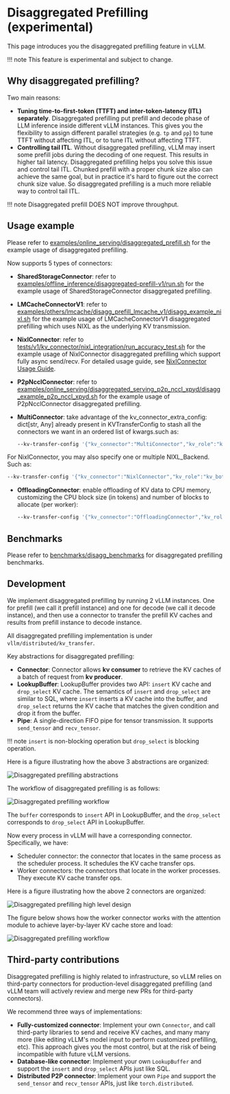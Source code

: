 # Disaggregated Prefilling (experimental)

This page introduces you the disaggregated prefilling feature in vLLM.

!!! note
    This feature is experimental and subject to change.

## Why disaggregated prefilling?

Two main reasons:

- **Tuning time-to-first-token (TTFT) and inter-token-latency (ITL) separately**. Disaggregated prefilling put prefill and decode phase of LLM inference inside different vLLM instances. This gives you the flexibility to assign different parallel strategies (e.g. `tp` and `pp`) to tune TTFT without affecting ITL, or to tune ITL without affecting TTFT.
- **Controlling tail ITL**. Without disaggregated prefilling, vLLM may insert some prefill jobs during the decoding of one request. This results in higher tail latency. Disaggregated prefilling helps you solve this issue and control tail ITL. Chunked prefill with a proper chunk size also can achieve the same goal, but in practice it's hard to figure out the correct chunk size value. So disaggregated prefilling is a much more reliable way to control tail ITL.

!!! note
    Disaggregated prefill DOES NOT improve throughput.

## Usage example

Please refer to [examples/online_serving/disaggregated_prefill.sh](../../examples/online_serving/disaggregated_prefill.sh) for the example usage of disaggregated prefilling.

Now supports 5 types of connectors:

- **SharedStorageConnector**: refer to [examples/offline_inference/disaggregated-prefill-v1/run.sh](../../examples/offline_inference/disaggregated-prefill-v1/run.sh) for the example usage of SharedStorageConnector disaggregated prefilling.
- **LMCacheConnectorV1**: refer to [examples/others/lmcache/disagg_prefill_lmcache_v1/disagg_example_nixl.sh](../../examples/others/lmcache/disagg_prefill_lmcache_v1/disagg_example_nixl.sh) for the example usage of LMCacheConnectorV1 disaggregated prefilling which uses NIXL as the underlying KV transmission.
- **NixlConnector**: refer to [tests/v1/kv_connector/nixl_integration/run_accuracy_test.sh](../../tests/v1/kv_connector/nixl_integration/run_accuracy_test.sh) for the example usage of NixlConnector disaggregated prefilling which support fully async send/recv. For detailed usage guide, see [NixlConnector Usage Guide](nixl_connector_usage.md).
- **P2pNcclConnector**: refer to [examples/online_serving/disaggregated_serving_p2p_nccl_xpyd/disagg_example_p2p_nccl_xpyd.sh](../../examples/online_serving/disaggregated_serving_p2p_nccl_xpyd/disagg_example_p2p_nccl_xpyd.sh) for the example usage of P2pNcclConnector disaggregated prefilling.
- **MultiConnector**: take advantage of the kv_connector_extra_config: dict[str, Any] already present in KVTransferConfig to stash all the connectors we want in an ordered list of kwargs.such as:

  ```bash
  --kv-transfer-config '{"kv_connector":"MultiConnector","kv_role":"kv_both","kv_connector_extra_config":{"connectors":[{"kv_connector":"NixlConnector","kv_role":"kv_both"},{"kv_connector":"SharedStorageConnector","kv_role":"kv_both","kv_connector_extra_config":{"shared_storage_path":"local_storage"}}]}}'
  ```

For NixlConnector, you may also specify one or multiple NIXL_Backend. Such as:

  ```bash
  --kv-transfer-config '{"kv_connector":"NixlConnector","kv_role":"kv_both", "kv_buffer_device":"cuda", "kv_connector_extra_config":{"backends":["UCX", "GDS"]}}'
  ```

- **OffloadingConnector**: enable offloading of KV data to CPU memory, customizing the CPU block size (in tokens) and number of blocks to allocate (per worker):

  ```bash
  --kv-transfer-config '{"kv_connector":"OffloadingConnector","kv_role":"kv_both","kv_connector_extra_config":{"block_size": 64, "num_cpu_blocks": 1000}}'
  ```

## Benchmarks

Please refer to [benchmarks/disagg_benchmarks](../../benchmarks/disagg_benchmarks) for disaggregated prefilling benchmarks.

## Development

We implement disaggregated prefilling by running 2 vLLM instances. One for prefill (we call it prefill instance) and one for decode (we call it decode instance), and then use a connector to transfer the prefill KV caches and results from prefill instance to decode instance.

All disaggregated prefilling implementation is under `vllm/distributed/kv_transfer`.

Key abstractions for disaggregated prefilling:

- **Connector**: Connector allows **kv consumer** to retrieve the KV caches of a batch of request from **kv producer**.
- **LookupBuffer**: LookupBuffer provides two API: `insert` KV cache and `drop_select` KV cache. The semantics of `insert` and `drop_select` are similar to SQL, where `insert` inserts a KV cache into the buffer, and `drop_select` returns the KV cache that matches the given condition and drop it from the buffer.
- **Pipe**: A single-direction FIFO pipe for tensor transmission. It supports `send_tensor` and `recv_tensor`.

!!! note
    `insert` is non-blocking operation but `drop_select` is blocking operation.

Here is a figure illustrating how the above 3 abstractions are organized:

![Disaggregated prefilling abstractions](../assets/features/disagg_prefill/abstraction.jpg)

The workflow of disaggregated prefilling is as follows:

![Disaggregated prefilling workflow](../assets/features/disagg_prefill/overview.jpg)

The `buffer` corresponds to `insert` API in LookupBuffer, and the `drop_select` corresponds to `drop_select` API in LookupBuffer.

Now every process in vLLM will have a corresponding connector. Specifically, we have:

- Scheduler connector: the connector that locates in the same process as the scheduler process. It schedules the KV cache transfer ops.
- Worker connectors: the connectors that locate in the worker processes. They execute KV cache transfer ops.

Here is a figure illustrating how the above 2 connectors are organized:

![Disaggregated prefilling high level design](../assets/features/disagg_prefill/high_level_design.png)

The figure below shows how the worker connector works with the attention module to achieve layer-by-layer KV cache store and load:

![Disaggregated prefilling workflow](../assets/features/disagg_prefill/workflow.png)

## Third-party contributions

Disaggregated prefilling is highly related to infrastructure, so vLLM relies on third-party connectors for production-level disaggregated prefilling (and vLLM team will actively review and merge new PRs for third-party connectors).

We recommend three ways of implementations:

- **Fully-customized connector**: Implement your own `Connector`, and call third-party libraries to send and receive KV caches, and many many more (like editing vLLM's model input to perform customized prefilling, etc). This approach gives you the most control, but at the risk of being incompatible with future vLLM versions.
- **Database-like connector**: Implement your own `LookupBuffer` and support the `insert` and `drop_select` APIs just like SQL.
- **Distributed P2P connector**: Implement your own `Pipe` and support the `send_tensor` and `recv_tensor` APIs, just like `torch.distributed`.

